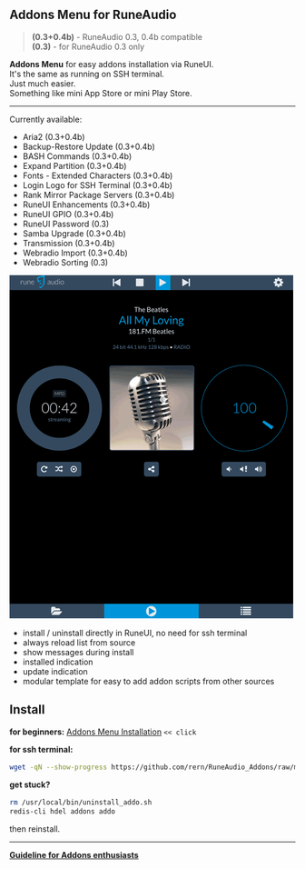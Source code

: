 Addons Menu for RuneAudio
---

> **(0.3+0.4b)** - RuneAudio 0.3, 0.4b compatible  
> **(0.3)** - for RuneAudio 0.3 only  
   
**Addons Menu** for easy addons installation via RuneUI.  
It's the same as running on SSH terminal.  
Just much easier.  
Something like mini App Store or mini Play Store.  
<hr>

Currently available:
- Aria2 (0.3+0.4b)
- Backup-Restore Update (0.3+0.4b)
- BASH Commands (0.3+0.4b)
- Expand Partition (0.3+0.4b)
- Fonts - Extended Characters (0.3+0.4b)
- Login Logo for SSH Terminal (0.3+0.4b)
- Rank Mirror Package Servers (0.3+0.4b)
- RuneUI Enhancements (0.3+0.4b)
- RuneUI GPIO (0.3+0.4b)
- RuneUI Password (0.3)
- Samba Upgrade (0.3+0.4b)
- Transmission (0.3+0.4b)
- Webradio Import (0.3+0.4b)
- Webradio Sorting (0.3)

![addons](https://github.com/rern/_assets/blob/master/RuneAudio_Addons/addons.gif)  

- install / uninstall directly in RuneUI, no need for ssh terminal
- always reload list from source
- show messages during install
- installed indication
- update indication
- modular template for easy to add addon scripts from other sources

Install
---
**for beginners:**  [Addons Menu Installation](https://github.com/rern/RuneAudio/blob/master/Addons_install/README.md) `<< click`

**for ssh terminal:**
```sh
wget -qN --show-progress https://github.com/rern/RuneAudio_Addons/raw/master/install.sh; chmod +x install.sh; ./install.sh
```

**get stuck?**
```sh
rm /usr/local/bin/uninstall_addo.sh
redis-cli hdel addons addo
```
then reinstall.

---
  
[**Guideline for Addons enthusiasts**](https://github.com/rern/RuneAudio_Addons/blob/master/guideline.md)  
